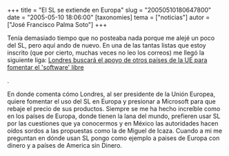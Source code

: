 +++
title = "El SL se extiende en Europa"
slug = "20050510180647800"
date = "2005-05-10 18:06:00"
[taxonomies]
tema = ["noticias"]
autor = ["José Francisco Palma Soto"]
+++

Tenía demasiado tiempo que no posteaba nada porque me alejé un poco del
SL, pero aquí ando de nuevo. En una de las tantas listas que estoy
inscrito (que por cierto, muchas veces no leo los correos) me llegó la
siguiente liga: [Londres buscará el apoyo de otros países de la UE para
fomentar el 'software'
libre](http://www.el-mundo.es/navegante/2005/05/09/softlibre/1115629728.html)

.

<!-- more -->
En donde comenta cómo Londres, al ser presidente de la Unión Europea,
quiere fomentar el uso del SL en Europa y presionar a Microsoft para que
rebaje el precio de sus productos. Siempre se me ha hecho increíble como
en los países de Europa, donde tienen la lana del mundo, prefieren usar
SL por las cuestiones que ya conocermos y en México las autoridades
hacen oídos sordos a las propuestas como la de Miguel de Icaza. Cuando a
mi me preguntan en dónde usan SL pongo como ejemplo a paises de Europa
con dinero y a países de America sin Dinero.

